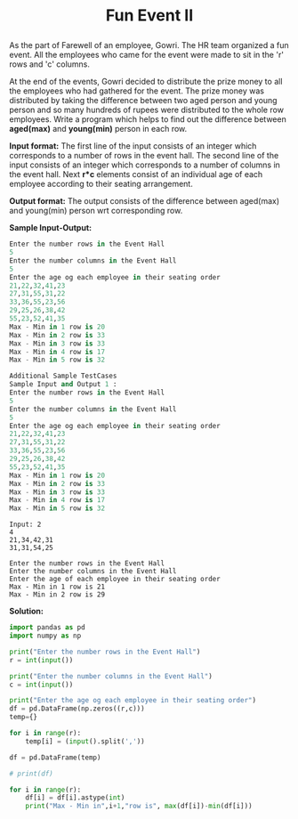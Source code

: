 # <p align="center">Fun Event II</p>
 
As the part of Farewell of an employee, Gowri. The HR team organized a fun event. All the employees who came for the event were made to sit in the  'r' rows and 'c' columns.

At the end of the events, Gowri decided to distribute the prize money to all the employees who had gathered for the event. The prize money was distributed by taking the difference between two aged person and young person and so many hundreds of rupees were distributed to the whole row employees.
Write a program which helps to find out the difference between **aged(max)** and **young(min)** person in each row.
 
**Input format:**
The first line of the input consists of an integer which corresponds to a number of rows in the event hall.
The second line of the input consists of an integer which corresponds to a number of columns in the event hall.
Next **r*c** elements consist of an individual age of each employee according to their seating arrangement.
 
**Output format:**
The output consists of the difference between aged(max) and young(min) person wrt corresponding row.
 
**Sample Input-Output:**

```python
Enter the number rows in the Event Hall
5
Enter the number columns in the Event Hall
5
Enter the age og each employee in their seating order
21,22,32,41,23
27,31,55,31,22
33,36,55,23,56
29,25,26,38,42
55,23,52,41,35
Max - Min in 1 row is 20
Max - Min in 2 row is 33
Max - Min in 3 row is 33
Max - Min in 4 row is 17
Max - Min in 5 row is 32
```
 
```python
Additional Sample TestCases
Sample Input and Output 1 :
Enter the number rows in the Event Hall
5
Enter the number columns in the Event Hall
5
Enter the age og each employee in their seating order
21,22,32,41,23 
27,31,55,31,22 
33,36,55,23,56 
29,25,26,38,42 
55,23,52,41,35  
Max - Min in 1 row is 20
Max - Min in 2 row is 33
Max - Min in 3 row is 33
Max - Min in 4 row is 17
Max - Min in 5 row is 32
```

```
Input: 2
4
21,34,42,31
31,31,54,25

Enter the number rows in the Event Hall
Enter the number columns in the Event Hall
Enter the age of each employee in their seating order
Max - Min in 1 row is 21
Max - Min in 2 row is 29
```

**Solution:**

```python
import pandas as pd
import numpy as np

print("Enter the number rows in the Event Hall")
r = int(input())

print("Enter the number columns in the Event Hall")
c = int(input())

print("Enter the age og each employee in their seating order")
df = pd.DataFrame(np.zeros((r,c)))
temp={}

for i in range(r):
    temp[i] = (input().split(','))

df = pd.DataFrame(temp)

# print(df)

for i in range(r):
    df[i] = df[i].astype(int)
    print("Max - Min in",i+1,"row is", max(df[i])-min(df[i]))
```
